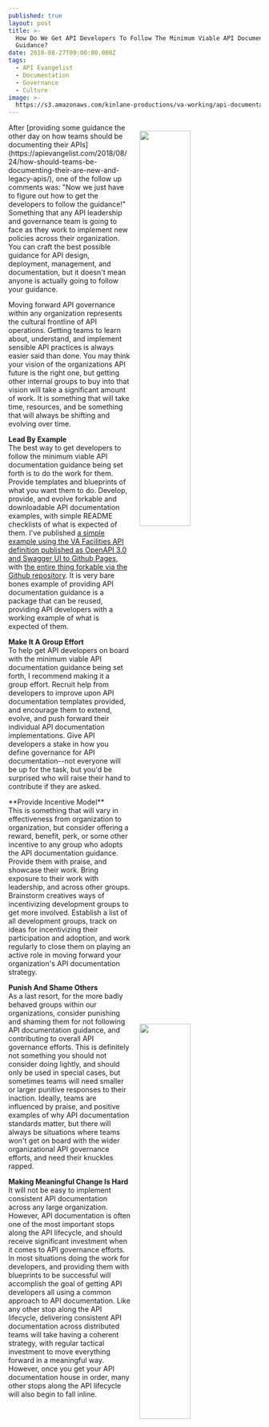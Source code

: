```yaml
---
published: true
layout: post
title: >-
  How Do We Get API Developers To Follow The Minimum Viable API Documentation
  Guidance?
date: 2018-08-27T09:00:00.000Z
tags:
  - API Evangelist
  - Documentation
  - Governance
  - Culture
image: >-
  https://s3.amazonaws.com/kinlane-productions/va-working/api-documentation-guidance-1.png
---
```

<p><img src="{{ page.image }}" width="45%" align="right" style="padding: 15px;" /></p>After [providing some guidance the other day on how teams should be documenting their APIs](https://apievangelist.com/2018/08/24/how-should-teams-be-documenting-their-are-new-and-legacy-apis/), one of the follow up comments was: "Now we just have to figure out how to get the developers to follow the guidance!" Something that any API leadership and governance team is going to face as they work to implement new policies across their organization. You can craft the best possible guidance for API design, deployment, management, and documentation, but it doesn't mean anyone is actually going to follow your guidance.

Moving forward API governance within any organization represents the cultural frontline of API operations. Getting teams to learn about, understand, and implement sensible API practices is always easier said than done. You may think your vision of the organizations API future is the right one, but getting other internal groups to buy into that vision will take a significant amount of work. It is something that will take time, resources, and be something that will always be shifting and evolving over time.

**Lead By Example**<br />
The best way to get developers to follow the minimum viable API documentation guidance being set forth is to do the work for them. Provide templates and blueprints of what you want them to do. Develop, provide, and evolve forkable and downloadable API documentation examples, with simple README checklists of what is expected of them. I've published [a simple example using the VA Facilities API definition published as OpenAPI 3.0 and Swagger UI to Github Pages](https://va-working.github.io/openapi-documentation/), with [the entire thing forkable via the Github repository](https://github.com/va-working/openapi-documentation). It is very bare bones example of providing API documentation guidance is a package that can be reused, providing API developers with a working example of what is expected of them.

**Make It A Group Effort**<br />
To help get API developers on board with the minimum viable API documentation guidance being set forth, I recommend making it a group effort. Recruit help from developers to improve upon API documentation templates provided, and encourage them to extend, evolve, and push forward their individual API documentation implementations. Give API developers a stake in how you define governance for API documentation--not everyone will be up for the task, but you'd be surprised who will raise their hand to contribute if they are asked.
<p><img src="https://s3.amazonaws.com/kinlane-productions/va-working/api-documentation-guidance-2.png" width="45%" align="right" style="padding: 15px;" /></p>
**Provide Incentive Model**<br />
This is something that will vary in effectiveness from organization to organization, but consider offering a reward, benefit, perk, or some other incentive to any group who adopts the API documentation guidance. Provide them with praise, and showcase their work. Bring exposure to their work with leadership, and across other groups. Brainstorm creatives ways of incentivizing development groups to get more involved. Establish a list of all development groups, track on ideas for incentivizing their participation and adoption, and work regularly to close them on playing an active role in moving forward your organization's API documentation strategy.

**Punish And Shame Others**<br />
As a last resort, for the more badly behaved groups within our organizations, consider punishing and shaming them for not following API documentation guidance, and contributing to overall API governance efforts. This is definitely not something you should not consider doing lightly, and should only be used in special cases, but sometimes teams will need smaller or larger punitive responses to their inaction. Ideally, teams are influenced by praise, and positive examples of why API documentation standards matter, but there will always be situations where teams won't get on board with the wider organizational API governance efforts, and need their knuckles rapped.

**Making Meaningful Change Is Hard**<br />
It will not be easy to implement consistent API documentation across any large organization. However, API documentation is often one of the most important stops along the API lifecycle, and should receive significant investment when it comes to API governance efforts. In most situations doing the work for developers, and providing them with blueprints to be successful will accomplish the goal of getting API developers all using a common approach to API documentation. Like any other stop along the API lifecycle, delivering consistent API documentation across distributed teams will take having a coherent strategy, with regular tactical investment to move everything forward in a meaningful way. However, once you get your API documentation house in order, many other stops along the API lifecycle will also begin to fall inline.
